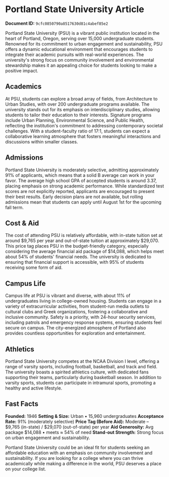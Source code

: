 # Portland State University Article

**Document ID:** `9cfc0850790a8517630d81c4abef85e2`

Portland State University (PSU) is a vibrant public institution located in the heart of Portland, Oregon, serving over 15,000 undergraduate students. Renowned for its commitment to urban engagement and sustainability, PSU offers a dynamic educational environment that encourages students to integrate their academic pursuits with real-world experiences. The university's strong focus on community involvement and environmental stewardship makes it an appealing choice for students looking to make a positive impact.

## Academics
At PSU, students can explore a broad array of fields, from Architecture to Urban Studies, with over 200 undergraduate programs available. The university stands out for its emphasis on interdisciplinary studies, allowing students to tailor their education to their interests. Signature programs include Urban Planning, Environmental Science, and Public Health, reflecting the institution's commitment to addressing contemporary societal challenges. With a student-faculty ratio of 17:1, students can expect a collaborative learning atmosphere that fosters meaningful interactions and discussions within smaller classes.

## Admissions
Portland State University is moderately selective, admitting approximately 91% of applicants, which means that a solid B average can work in your favor. The average high school GPA of accepted students is around 3.37, placing emphasis on strong academic performance. While standardized test scores are not explicitly reported, applicants are encouraged to present their best results. Early decision plans are not available, but rolling admissions mean that students can apply until August 1st for the upcoming fall term.

## Cost & Aid
The cost of attending PSU is relatively affordable, with in-state tuition set at around $9,765 per year and out-of-state tuition at approximately $29,070. This price tag places PSU in the budget-friendly category, especially considering the average financial aid package of $14,088, which helps meet about 54% of students' financial needs. The university is dedicated to ensuring that financial support is accessible, with 95% of students receiving some form of aid.

## Campus Life
Campus life at PSU is vibrant and diverse, with about 11% of undergraduates living in college-owned housing. Students can engage in a variety of extracurricular activities, from student-run media outlets to cultural clubs and Greek organizations, fostering a collaborative and inclusive community. Safety is a priority, with 24-hour security services, including patrols and emergency response systems, ensuring students feel secure on campus. The city-energized atmosphere of Portland also provides countless opportunities for exploration and entertainment.

## Athletics
Portland State University competes at the NCAA Division I level, offering a range of varsity sports, including football, basketball, and track and field. The university boasts a spirited athletics culture, with dedicated fans supporting their teams, particularly during basketball season. In addition to varsity sports, students can participate in intramural sports, promoting a healthy and active lifestyle.

## Fast Facts
**Founded:** 1946
**Setting & Size:** Urban • 15,960 undergraduates
**Acceptance Rate:** 91% (moderately selective)
**Price Tag (Before Aid):** Moderate – $9,765 (in-state) / $29,070 (out-of-state) per year
**Aid Generosity:** Avg package $14,088 • meets ≈ 54% of need
**Stand-out Strength:** Strong focus on urban engagement and sustainability.

Portland State University could be an ideal fit for students seeking an affordable education with an emphasis on community involvement and sustainability. If you are looking for a college where you can thrive academically while making a difference in the world, PSU deserves a place on your college list.
